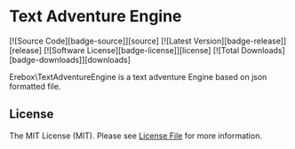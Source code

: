 # Text Adventure Engine

[![Source Code][badge-source]][source]
[![Latest Version][badge-release]][release]
[![Software License][badge-license]][license]
[![Total Downloads][badge-downloads]][downloads]

Erebox\TextAdventureEngine is a text adventure Engine based on json formatted file.

## License

The MIT License (MIT). Please see [License File](LICENSE.md) for more information.